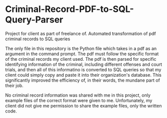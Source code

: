 # Criminal-Record-PDF-to-SQL-Query-Parser
Project for client as part of freelance of. Automated transformation of pdf criminal records to SQL queries

The only file in this repository is the Python file which takes in a pdf as an argument in the command prompt. The pdf must follow the specific format of the criminal records my client used. The pdf is then parsed for specific identifying information of the criminal, including different offenses and court trials, and then all of this informatino is converted to SQL queries so that my client could simply copy and paste it into their organization's database. This significantly improved the efficiency of, in their words, the mundane part of their job.

No criminal record information was shared with me in this project, only example files of the correct format were given to me. Unfortunately, my client did not give me permission to share the example files, only the written code.
